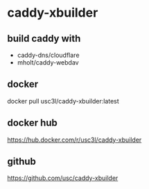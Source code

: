 # caddy-xbuilder

## build caddy with 
- caddy-dns/cloudflare
- mholt/caddy-webdav

## docker
docker pull usc3l/caddy-xbuilder:latest

## docker hub
https://hub.docker.com/r/usc3l/caddy-xbuilder

## github
https://github.com/usc/caddy-xbuilder